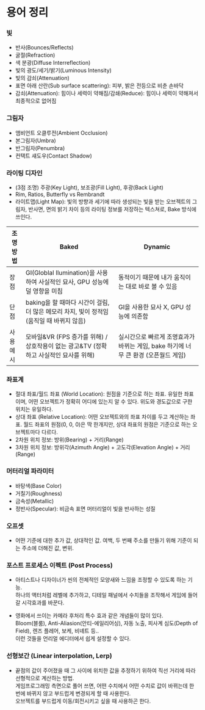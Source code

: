 # 용어 정리

### 빛  
- 반사(Bounces/Reflects)  
- 굴절(Refraction)  
- 색 분광(Diffuse Interreflection)  
- 빛의 광도/세기/밝기(Luminous Intensity)  
- 빛의 감쇠(Attenuation)  
- 표면 아래 산란(Sub surface scattering): 피부, 밝은 전등으로 비춘 손바닥
- 감쇠(Attenuation): 힘이나 세력이 약해짐/감쇄(Reduce): 힘이나 세력이 약해져서 최종적으로 없어짐  

### 그림자  
- 앰비언트 오클루전(Ambient Occlusion)  
- 본그림자(Umbra)  
- 반그림자(Penumbra)  
- 컨택트 섀도우(Contact Shadow)  

### 라이팅 디자인
- (3점 조명) 주광(Key Light), 보조광(Fill Light), 후광(Back Light)
- Rim, Ratios, Butterfly vs Rembrandt
- 라이트맵(Light Map): 빛의 방향과 세기에 따라 생성되는 빛을 받는 오브젝트의 그림자, 반사면, 면의 밝기 차이 등의 라이팅 정보를 저장하는 텍스쳐로, Bake 방식에 쓰인다.

| 조명방법 | Baked                                                                                   | Dynamic                                                      |
|---------|-----------------------------------------------------------------------------------------|--------------------------------------------------------------|
| 장점    | GI(Globlal Ilumination)을 사용하여 사실적인 묘사, GPU 성능에 덜 영향을 미침             | 동적이기 때문에 내가 움직이는 대로 바로 볼 수 있음                   |
| 단점    | baking을 할 때마다 시간이 걸림, 더 많은 메모리 차지, 빛이 정적임(움직일 때 바뀌지 않음) | GI을 사용한 묘사 X, GPU 성능에 의존함                                 |
| 사용예시 | 모바일&VR (FPS 증가를 위해) / 상호작용이 없는 광고&TV (정확하고 사실적인 묘사를 위해)   | 실시간으로 빠르게 조명효과가 바뀌는 게임, bake 하기에 너무 큰 환경 (오픈월드 게임) |


### 좌표계
- 절대 좌표/월드 좌표 (World Location): 원점을 기준으로 하는 좌표. 유일한 좌표이며, 어떤 오브젝트가 정확히 어디에 있는지 알 수 있다. 위도와 경도값으로 구한 위치는 유일하다.
- 상대 좌표 (Relative Location): 어떤 오브젝트와의 좌표 차이를 두고 계산하는 좌표. 월드 좌표의 원점(0, 0, 0)은 딱 한개지만, 상대 좌표의 원점은 기준으로 하는 오브젝트마다 다르다.
- 2차원 위치 정보: 방위(Bearing) + 거리(Range)
- 3차원 위치 정보: 방위각(Azimuth Angle) + 고도각(Elevation Angle) + 거리(Range)

### 머터리얼 파라미터
- 바탕색(Base Color)
- 거칠기(Roughness)
- 금속성(Metallic)
- 정반사(Specular): 비금속 표면 머터리얼이 빛을 반사하는 성질

### 오프셋
- 어떤 기준에 대한 추가 값, 상대적인 값. 여백, 두 번째 주소를 만들기 위해 기준이 되는 주소에 더해진 값, 변위.

### 포스트 프로세스 이펙트 (Post Process)
- 아티스트나 디자이너가 씬의 전체적인 모양새와 느낌을 조정할 수 있도록 하는 기능.   
하나의 액터처럼 레벨에 추가하고, 디테일 패널에서 수치들을 조작해서 게임에 들어갈 시각효과를 바꾼다.  

- 영화에서 쓰이는 카메라 후처리 특수 효과 같은 개념들이 많이 있다.  
Bloom(블룸), Anti-Aliasion(안티-에일리어싱), 자동 노출, 피사계 심도(Depth of Field), 렌즈 플레어, 보케, 비녜트 등..  
이런 것들을 언리얼 에디터에서 쉽게 설정할 수 있다.  

### 선형보간 (Linear interpolation, Lerp)   
- 끝점의 값이 주어졌을 때 그 사이에 위치한 값을 추정하기 위하여 직선 거리에 따라 선형적으로 계산하는 방법.  
게임프로그래밍 측면으로 풀어 쓰면, 어떤 수치에서 어떤 수치로 값이 바뀌는데 한 번에 바뀌지 않고 부드럽게 변경되게 할 때 사용한다.   
오브젝트를 부드럽게 이동/회전시키고 싶을 때 사용하곤 한다.   

